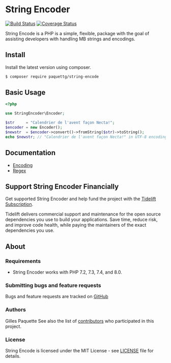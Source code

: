 # String Encoder

[![Build Status](https://travis-ci.org/paquettg/string-encoder.png)](https://travis-ci.org/paquettg/string-encoder)
[![Coverage Status](https://coveralls.io/repos/paquettg/string-encoder/badge.png)](https://coveralls.io/r/paquettg/string-encoder)

String Encode is a PHP is a simple, flexible, package with the goal of assisting developers with handling MB strings and encodings.

## Install

Install the latest version using composer.

```bash
$ composer require paquettg/string-encode
```

## Basic Usage

```php
<?php

use StringEncoder\Encoder;

$str     = "Calendrier de l'avent façon Necta!";
$encoder = new Encoder();
$newstr  = $encoder->convert()->fromString($str)->toString();
echo $newstr; // "Calendrier de l'avent façon Necta!" in UTF-8 encoding (default)
```

## Documentation

- [Encoding](docs/encoding.md)
- [Regex](docs/regex.md)

## Support String Encoder Financially

Get supported String Encoder and help fund the project with the [Tidelift Subscription](https://tidelift.com/subscription/pkg/packagist-paquettg-string-encode?utm_source=undefined&utm_medium=referral&utm_campaign=enterprise).

Tidelift delivers commercial support and maintenance for the open source dependencies you use to build your applications. Save time, reduce risk, and improve code health, while paying the maintainers of the exact dependencies you use.

## About

### Requirements

- String Encoder works with PHP 7.2, 7.3, 7.4, and 8.0.

### Submitting bugs and feature requests

Bugs and feature requests are tracked on [GitHub](https://github.com/paquettg/string-encoder/issues)

### Authors

Gilles Paquette
See also the list of [contributors](https://github.com/paquettg/string-encoder/contributors) who participated in this project.

### License
String Encode is licensed under the MIT License - see [LICENSE](LICENSE.md) file for details.
